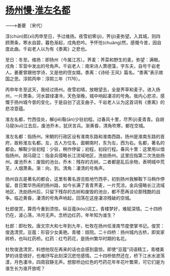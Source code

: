 <link href="../../css/style.css" rel="stylesheet" type="text/css" />

# [扬州慢·淮左名都](https://m.gushiwen.org/shiwenv_a8062138a414.aspx)

<span class="r">--->姜夔 〔宋代〕

<div class="p">

淳(chún)熙(xī)丙申至日，予过维扬。夜雪初霁(jì)，荠(jì)麦弥望。入其城，则四顾萧条，寒水自碧，暮色渐起，戍角悲吟。予怀怆(chuàng)然，感慨今昔，因自度此曲。千岩老人以为有《黍离》之悲也。

<span class="comment">至日：冬至。维扬：即扬州（今属江苏）。荠麦：荠菜和野生的麦。弥望：满眼。戍角：军营中发出的号角声。千岩老人：南宋诗人萧德藻，字东夫，自号千岩老人。姜夔曾跟他学诗，又是他的侄女婿。黍离：《诗经·王风》篇名。“黍离”表示故国之思。淳熙丙申：淳熙三年（1176）。

<div class="translation">

丙申年冬至这天，我经过扬州。夜雪初晴，放眼望去，全是荠草和麦子。进入扬州，一片萧条，河水碧绿凄冷，天色渐晚，城中响起凄凉的号角。我内心悲凉，感慨于扬州城今昔的变化，于是自创了这支曲子。千岩老人认为这首词有《黍离》的悲凉意蕴。

</div>

淮左名都，竹西佳处，解(jiě)鞍(ān)少驻初程。过春风十里，尽荠(jì)麦青青。自胡马窥(kuī)江去后，废池乔木，犹厌言兵。渐黄昏，清角吹寒，都在空城。

<span class="comment">淮左名都：指扬州。宋朝的行政区设有淮南东路和淮南西路，扬州是淮南东路的首府，故称淮左名都。左，古人方位名，面朝南时，东为左，西为右。名都，著名的都会。解鞍少驻初程：少驻，稍作停留；初程，初段行程。春风十里：这里用以借指扬州。胡马窥江：指金兵侵略长江流域地区，洗劫扬州。这里应指第二次洗劫扬州。废池乔木：废毁的池台。乔木：残存的古树。二者都是乱后余物，表明城中荒芜，人烟萧条。渐：向，到。清角：凄清的号角声。

<div class="translation">

扬州自古是著名的都会，这里有著名游览胜地竹西亭，初到扬州我解鞍下马稍作停留。昔日繁华热闹的扬州路，如今长满了青青荠麦，一片荒凉。金兵侵略长江流域地区，洗劫扬州后，只留下残存的古树和废毁的池台，都不愿再谈论那残酷的战争。临近黄昏，凄清的号角声响起，回荡在这座凄凉残破的空城。

</div>

杜郎俊赏，算而今重到须惊。纵豆蔻(kòu)词工，青楼梦好，难赋深情。二十四桥仍在，波心荡，冷月无声。念桥边红药，年年知为谁生？

<span class="comment">杜郎：即杜牧。唐文宗大和七年到九年，杜牧在扬州任淮南节度使掌书记。俊赏：俊逸清赏。豆蔻：形容少女美艳。青楼：妓院。二十四桥：扬州城内古桥，即吴家砖桥，也叫红药桥。红药：红芍药花，是扬州繁华时期的名花。

<div class="translation">

杜牧俊逸清赏，料想他现在再来的话也会感到震惊。即使“豆蔻”词语精工，青楼美梦的诗意很好，也难抒写此刻深沉悲怆感情。二十四桥依然还在，桥下江水水波荡漾，月色凄冷，四周寂静无声。想那桥边红色的芍药花年年花叶繁荣，可它们是为谁生长为谁开放呢？

</div>

